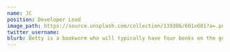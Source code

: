 ```yaml
---
name: JC
position: Developer Lead
image_path: https://source.unsplash.com/collection/139386/601x601?a=.png
twitter_username: 
blurb: Betty is a bookworm who will typically have four books on the go.
---
```

